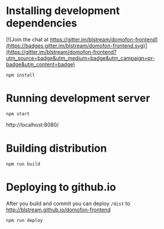 # Installing development dependencies

[![Join the chat at https://gitter.im/blstream/domofon-frontend](https://badges.gitter.im/blstream/domofon-frontend.svg)](https://gitter.im/blstream/domofon-frontend?utm_source=badge&utm_medium=badge&utm_campaign=pr-badge&utm_content=badge)

```
npm install
```

# Running development server

```
npm start
```

http://localhost:8080/

# Building distribution

```
npm run build
```

# Deploying to github.io

After you build and commit you can deploy `/dist` to
http://blstream.github.io/domofon-frontend
```
npm run deploy
```

